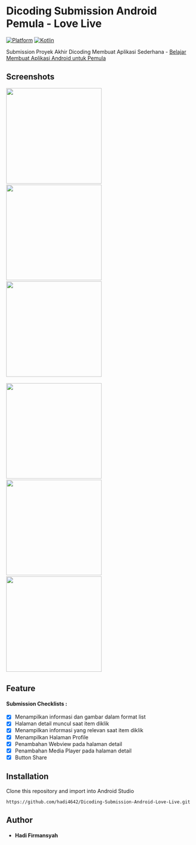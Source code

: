 # Dicoding Submission Android Pemula - Love Live
[![Platform](https://img.shields.io/badge/platform-Android-green.svg)](http://developer.android.com/index.html) [![Kotlin](https://img.shields.io/badge/kotlin-1.5.10-blue.svg)](http://kotlinlang.org)

Submission Proyek Akhir Dicoding Membuat Aplikasi Sederhana - [Belajar Membuat Aplikasi Android untuk Pemula](https://www.dicoding.com/academies/51)
## Screenshots
<img src="assets/splash.jpg"
width="256">&nbsp;&nbsp;&nbsp;
<img src="assets/list_aplikasi.jpg"
width="256">&nbsp;&nbsp;&nbsp;
<img src="assets/info_aplikasi.jpg"
width="256">&nbsp;&nbsp;&nbsp;


<img src="assets/profile.jpg"
width="256">&nbsp;&nbsp;&nbsp;
<img src="assets/detail.jpg"
width="256">&nbsp;&nbsp;&nbsp;
<img src="assets/detail3.jpg"
width="256">&nbsp;&nbsp;&nbsp;
        
## Feature 
#### Submission Checklists :
- [x] Menampilkan informasi dan gambar dalam format list
- [x] Halaman detail muncul saat item diklik
- [x] Menampilkan informasi yang relevan saat item diklik
- [x] Menampilkan Halaman Profile
- [x] Penambahan Webview pada halaman detail
- [x] Penambahan Media Player pada halaman detail
- [x] Button Share

## Installation
Clone this repository and import into Android Studio
```
https://github.com/hadi4642/Dicoding-Submission-Android-Love-Live.git
```

## Author
* #### Hadi Firmansyah
